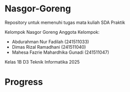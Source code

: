 # Nasgor-Goreng
Repository untuk memenuhi tugas mata kuliah SDA Praktik

Kelompok Nasgor Goreng
Anggota Kelompok:
- Abdurahman Nur Fadilah (241511033)
- Dimas Rizal Ramadhani (241511040)
- Mahesa Fazrie Mahardhika Gunadi (241511047)

Kelas 1B D3 Teknik Informatika 2025

# Progress
